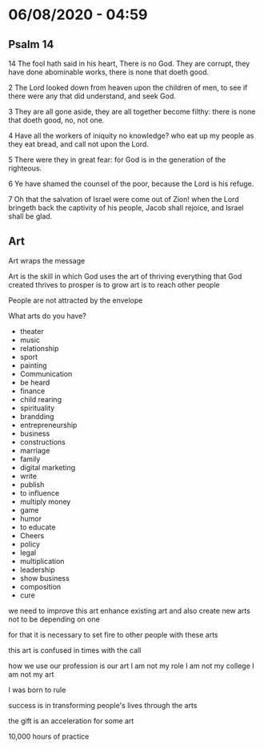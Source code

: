 # 06/08/2020 - 04:59

## Psalm 14

14 The fool hath said in his heart, There is no God. They are corrupt, they have done abominable works, there is none that doeth good.

2 The Lord looked down from heaven upon the children of men, to see if there were any that did understand, and seek God.

3 They are all gone aside, they are all together become filthy: there is none that doeth good, no, not one.

4 Have all the workers of iniquity no knowledge? who eat up my people as they eat bread, and call not upon the Lord.

5 There were they in great fear: for God is in the generation of the righteous.

6 Ye have shamed the counsel of the poor, because the Lord is his refuge.

7 Oh that the salvation of Israel were come out of Zion! when the Lord bringeth back the captivity of his people, Jacob shall rejoice, and Israel shall be glad.

## Art

Art wraps the message

Art is the skill in which God uses
the art of thriving
everything that God created thrives
to prosper is to grow
art is to reach other people

People are not attracted by the envelope

What arts do you have?

- theater
- music
- relationship
- sport
- painting
- Communication
- be heard
- finance
- child rearing
- spirituality
- brandding
- entrepreneurship
- business
- constructions
- marriage
- family
- digital marketing
- write
- publish
- to influence
- multiply money
- game
- humor
- to educate
- Cheers
- policy
- legal
- multiplication
- leadership
- show business
- composition
- cure

we need to improve this art
enhance existing art
and also create new arts
not to be depending on one

for that it is necessary to set fire to other people with these arts

this art is confused in times with the call

how we use our profession is our art
I am not my role
I am not my college
I am not my art

I was born to rule

success is in transforming people's lives through the arts

the gift is an acceleration for some art

10,000 hours of practice
